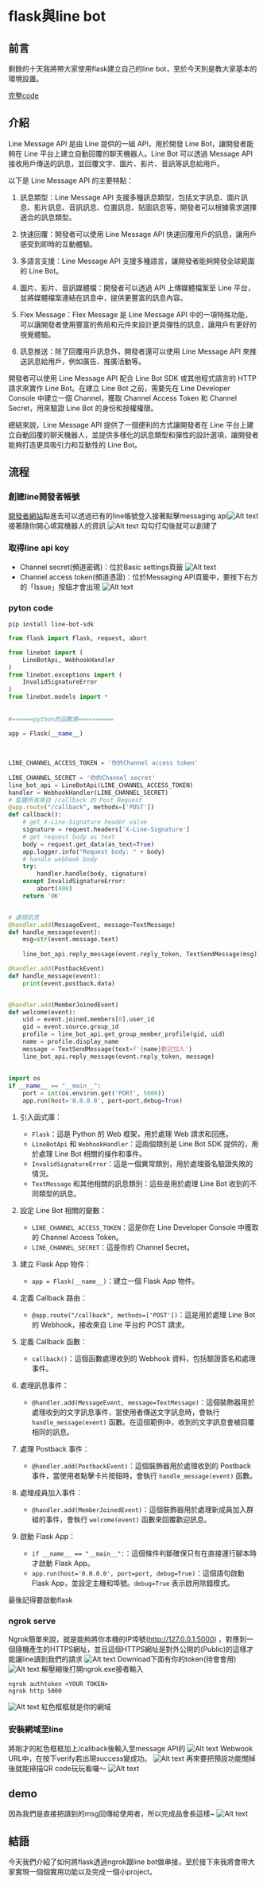 # flask與line bot
## 前言
剩餘的十天我將帶大家使用flask建立自己的line bot，至於今天則是教大家基本的環境設置。

[完整code]()
## 介紹
Line Message API 是由 Line 提供的一組 API，用於開發 Line Bot，讓開發者能夠在 Line 平台上建立自動回覆的聊天機器人。Line Bot 可以透過 Message API 接收用戶傳送的訊息，並回覆文字、圖片、影片、音訊等訊息給用戶。

以下是 Line Message API 的主要特點：

1. 訊息類型：Line Message API 支援多種訊息類型，包括文字訊息、圖片訊息、影片訊息、音訊訊息、位置訊息、貼圖訊息等，開發者可以根據需求選擇適合的訊息類型。

2. 快速回覆：開發者可以使用 Line Message API 快速回覆用戶的訊息，讓用戶感受到即時的互動體驗。

3. 多語言支援：Line Message API 支援多種語言，讓開發者能夠開發全球範圍的 Line Bot。

4. 圖片、影片、音訊媒體檔：開發者可以透過 API 上傳媒體檔案至 Line 平台，並將媒體檔案連結在訊息中，提供更豐富的訊息內容。

5. Flex Message：Flex Message 是 Line Message API 中的一項特殊功能，可以讓開發者使用豐富的佈局和元件來設計更具彈性的訊息，讓用戶有更好的視覺體驗。

6. 訊息推送：除了回覆用戶訊息外，開發者還可以使用 Line Message API 來推送訊息給用戶，例如廣告、推廣活動等。

開發者可以使用 Line Message API 配合 Line Bot SDK 或其他程式語言的 HTTP 請求來實作 Line Bot。在建立 Line Bot 之前，需要先在 Line Developer Console 中建立一個 Channel，獲取 Channel Access Token 和 Channel Secret，用來驗證 Line Bot 的身份和授權權限。

總結來說，Line Message API 提供了一個便利的方式讓開發者在 Line 平台上建立自動回覆的聊天機器人，並提供多樣化的訊息類型和彈性的設計選項，讓開發者能夠打造更具吸引力和互動性的 Line Bot。
## 流程
### 創建line開發者帳號
[開發者網站](https://account.line.biz/login?redirectUri=https%3A%2F%2Fdevelopers.line.biz%2Fconsole%2Fprovider%2F1656368068)點進去可以透過已有的line帳號登入接著點擊messaging api![Alt text](image-1.png)
接著隨你開心填寫機器人的資訊
![Alt text](image-2.png)
勾勾打勾後就可以創建了
### 取得line api key
* Channel secret(頻道密碼)：位於Basic settings頁籤
![Alt text](image-3.png)
* Channel access token(頻道憑證)：位於Messaging API頁籤中，要按下右方的「Issue」按鈕才會出現
![Alt text](image-4.png)
### pyton code

```
pip install line-bot-sdk
```

```python
from flask import Flask, request, abort

from linebot import (
    LineBotApi, WebhookHandler
)
from linebot.exceptions import (
    InvalidSignatureError
)
from linebot.models import *
 
 
#======python的函數庫==========

app = Flask(__name__)
 
 
 
LINE_CHANNEL_ACCESS_TOKEN = '你的Channel access token'
 
LINE_CHANNEL_SECRET = '你的Channel secret'
line_bot_api = LineBotApi(LINE_CHANNEL_ACCESS_TOKEN)
handler = WebhookHandler(LINE_CHANNEL_SECRET)
# 監聽所有來自 /callback 的 Post Request
@app.route("/callback", methods=['POST'])
def callback():
    # get X-Line-Signature header value
    signature = request.headers['X-Line-Signature']
    # get request body as text
    body = request.get_data(as_text=True)
    app.logger.info("Request body: " + body)
    # handle webhook body
    try:
        handler.handle(body, signature)
    except InvalidSignatureError:
        abort(400)
    return 'OK'


# 處理訊息
@handler.add(MessageEvent, message=TextMessage)
def handle_message(event):
    msg=str(event.message.text)
    
    line_bot_api.reply_message(event.reply_token, TextSendMessage(msg))

@handler.add(PostbackEvent)
def handle_message(event):
    print(event.postback.data)


@handler.add(MemberJoinedEvent)
def welcome(event):
    uid = event.joined.members[0].user_id
    gid = event.source.group_id
    profile = line_bot_api.get_group_member_profile(gid, uid)
    name = profile.display_name
    message = TextSendMessage(text=f'{name}歡迎加入')
    line_bot_api.reply_message(event.reply_token, message)
        
        
import os
if __name__ == "__main__":
    port = int(os.environ.get('PORT', 5000))
    app.run(host='0.0.0.0', port=port,debug=True)
```
 
1. 引入函式庫：
   - `Flask`：這是 Python 的 Web 框架，用於處理 Web 請求和回應。
   - `LineBotApi` 和 `WebhookHandler`：這兩個類別是 Line Bot SDK 提供的，用於處理 Line Bot 相關的操作和事件。
   - `InvalidSignatureError`：這是一個異常類別，用於處理簽名驗證失敗的情況。
   - `TextMessage` 和其他相關的訊息類別：這些是用於處理 Line Bot 收到的不同類型的訊息。

2. 設定 Line Bot 相關的變數：
   - `LINE_CHANNEL_ACCESS_TOKEN`：這是你在 Line Developer Console 中獲取的 Channel Access Token。
   - `LINE_CHANNEL_SECRET`：這是你的 Channel Secret。

3. 建立 Flask App 物件：
   - `app = Flask(__name__)`：建立一個 Flask App 物件。

4. 定義 Callback 路由：
   - `@app.route("/callback", methods=['POST'])`：這是用於處理 Line Bot 的 Webhook，接收來自 Line 平台的 POST 請求。

5. 定義 Callback 函數：
   - `callback()`：這個函數處理收到的 Webhook 資料，包括驗證簽名和處理事件。

6. 處理訊息事件：
   - `@handler.add(MessageEvent, message=TextMessage)`：這個裝飾器用於處理收到的文字訊息事件，當使用者傳送文字訊息時，會執行 `handle_message(event)` 函數。在這個範例中，收到的文字訊息會被回覆相同的訊息。

7. 處理 Postback 事件：
   - `@handler.add(PostbackEvent)`：這個裝飾器用於處理收到的 Postback 事件，當使用者點擊卡片按鈕時，會執行 `handle_message(event)` 函數。

8. 處理成員加入事件：
   - `@handler.add(MemberJoinedEvent)`：這個裝飾器用於處理新成員加入群組的事件，會執行 `welcome(event)` 函數來回覆歡迎訊息。

9. 啟動 Flask App：
   - `if __name__ == "__main__":`：這個條件判斷確保只有在直接運行腳本時才啟動 Flask App。
   - `app.run(host='0.0.0.0', port=port, debug=True)`：這個語句啟動 Flask App，並設定主機和埠號。`debug=True` 表示啟用除錯模式。

最後記得要啟動flask
### ngrok serve
Ngrok簡單來說，就是能夠將你本機的IP埠號(http://127.0.0.1:5000)
，對應到一個隨機產生的HTTPS網址，並且這個HTTPS網址是對外公開的(Public)的這樣才能讓line讀到我們的請求
![Alt text](image-5.png)
Download下面有你的token(待會會用)
![Alt text](image-6.png)
解壓縮後打開ngrok.exe接者輸入
```
ngrok authtoken <YOUR TOKEN>
ngrok http 5000
```
 ![Alt text](image-11.png)
紅色框框就是你的網域

### 安裝網域至line
將剛才的紅色框框加上/callback後輸入至message API的
![Alt text](image-13.png)
Webwook URL中，在按下verify若出現success變成功。
![Alt text](image-12.png)
再來要把預設功能關掉後就能掃描QR code玩玩看囉～
![Alt text](image-8.png)

## demo
因為我們是直接把讀到的msg回傳給使用者，所以完成品會長這樣~
![Alt text](image.png)
## 結語
今天我們介紹了如何將flask透過ngrok跟line bot做串接，至於接下來我將會帶大家實現一個個實用功能以及完成一個小project。
